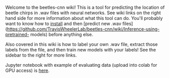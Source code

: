 Welcome to the beetles-cnn wiki!
This is a tool for predicting the location of beetle chirps in .wav files with neural networks. See wiki links on the right hand side for more information about what this tool can do. You'll probably want to know how to [install](https://github.com/TravisWheelerLab/beetles-cnn/wiki/Installation) and then [predict new .wav files](https://github.com/TravisWheelerLab/beetles-cnn/wiki/Inference-using-pretrained- models) before anything else.

Also covered in this wiki is how to label your own .wav file, extract those labels from the file, and then train new models with your labels!
See the sidebar to the right for more links.

Jupyter notebook with example of evaluating data (upload into colab for GPU access) is [here](https://github.com/TravisWheelerLab/beetles-cnn/blob/infer/resources/using_beetles_on_colab.ipynb).

